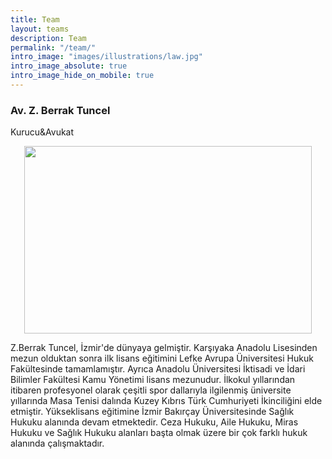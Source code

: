 ```yaml
---
title: Team
layout: teams
description: Team
permalink: "/team/"
intro_image: "images/illustrations/law.jpg"
intro_image_absolute: true
intro_image_hide_on_mobile: true
---
```





### Av. Z. Berrak Tuncel
Kurucu&Avukat
<p align="left">
<p align="center">
  <img width="460" height="300" src="https://user-images.githubusercontent.com/97395377/149089706-f72b8f3d-2f61-4975-8373-ea20c8714d7a.jpeg">
</p>
Z.Berrak Tuncel, İzmir'de dünyaya gelmiştir. Karşıyaka Anadolu Lisesinden mezun olduktan sonra ilk lisans eğitimini Lefke Avrupa Üniversitesi Hukuk Fakültesinde tamamlamıştır. Ayrıca Anadolu Üniversitesi İktisadi ve İdari Bilimler Fakültesi Kamu Yönetimi lisans mezunudur. İlkokul yıllarından itibaren profesyonel olarak çeşitli spor dallarıyla ilgilenmiş üniversite yıllarında Masa Tenisi dalında Kuzey Kıbrıs Türk Cumhuriyeti İkinciliğini elde etmiştir. Yükseklisans eğitimine  İzmir Bakırçay Üniversitesinde Sağlık Hukuku alanında devam etmektedir.  Ceza Hukuku, Aile Hukuku, Miras Hukuku ve Sağlık Hukuku alanları başta olmak üzere bir çok farklı hukuk alanında çalışmaktadır.
 </p>

